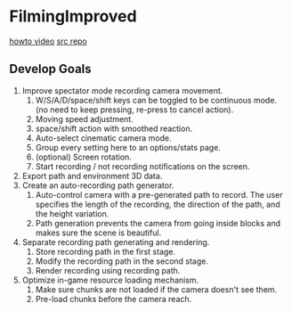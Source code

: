 # FilmingImproved

[howto video](https://www.youtube.com/watch?v=_JZ7bnk3oiM)
[src repo](https://github.com/FabricMC/fabric-example-mod/)

## Develop Goals

1. Improve spectator mode recording camera movement.
   1. W/S/A/D/space/shift keys can be toggled to be continuous mode. (no need to keep pressing, re-press to cancel action).
   2. Moving speed adjustment.
   3. space/shift action with smoothed reaction.
   4. Auto-select cinematic camera mode.
   5. Group every setting here to an options/stats page.
   6. (optional) Screen rotation.
   7. Start recording / not recording notifications on the screen.
2. Export path and environment 3D data.
3. Create an auto-recording path generator.
   1. Auto-control camera with a pre-generated path to record. The user specifies the length of the recording, the direction of the path, and the height variation.
   2. Path generation prevents the camera from going inside blocks and makes sure the scene is beautiful.
4. Separate recording path generating and rendering.
   1. Store recording path in the first stage.
   2. Modify the recording path in the second stage.
   3. Render recording using recording path.
5. Optimize in-game resource loading mechanism.
   1. Make sure chunks are not loaded if the camera doesn't see them.
   2. Pre-load chunks before the camera reach.
